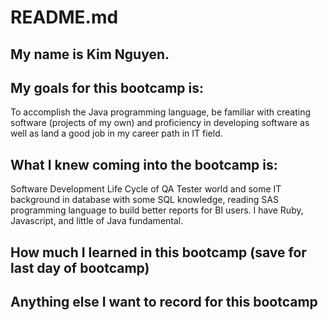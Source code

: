 # README.md

## My name is Kim Nguyen.

## My goals for this bootcamp is:
To accomplish the Java programming language, be familiar with creating software (projects of my own) and proficiency in developing software as well as land a good job in my career path in IT field.

## What I knew coming into the bootcamp is:
 Software Development Life Cycle of QA Tester world and some IT background in database with some SQL knowledge, reading SAS programming language to build better reports for BI users. I have Ruby, Javascript, and little of Java fundamental.

## How much I learned in this bootcamp (save for last day of bootcamp)

## Anything else I want to record for this bootcamp
